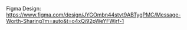 Figma Design: https://www.figma.com/design/JYGOmbn44stvt9ABTygPMC/Message-Worth-Sharing?m=auto&t=o4xQi92pWeYFWjrf-1
